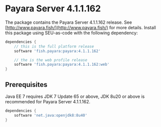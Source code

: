 # Payara Server 4.1.1.162

The package contains the Payara Server 4.1.1.162 release. See [http://www.payara.fish/](http://www.payara.fish/) for more details.
Install this package using SEU-as-code with the following dependency:
```groovy
dependencies {
	// this is the full platform release
	software 'fish.payara:payara:4.1.1.162'

	// the is the web profile release
	software 'fish.payara:payara:4.1.1.162:web'
}
```

## Prerequisites
Java EE 7 requires JDK 7 Update 65 or above, JDK 8u20 or above is recommended
for Payara Server 4.1.1.162.
```groovy
dependencies {
	software 'net.java:openjdk8:8u40'
}
```
